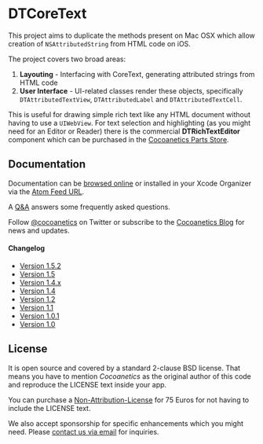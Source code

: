 DTCoreText
==========

This project aims to duplicate the methods present on Mac OSX which allow creation of `NSAttributedString` from HTML code on iOS. 

The project covers two broad areas:

1. **Layouting** - Interfacing with CoreText, generating attributed strings from HTML code
2. **User Interface** - UI-related classes render these objects, specifically `DTAttributedTextView`, `DTAttributedLabel` and `DTAttributedTextCell`.

This is useful for drawing simple rich text like any HTML document without having to use a `UIWebView`. For text selection and highlighting (as you might need for an Editor or Reader) there is the commercial **DTRichTextEditor** component which can be purchased in the [Cocoanetics Parts Store](http://www.cocoanetics.com/parts/dtrichtexteditor/).

Documentation
-------------

Documentation can be [browsed online](https://docs.cocoanetics.com/DTCoreText) or installed in your Xcode Organizer via the [Atom Feed URL](https://docs.cocoanetics.com/DTCoreText/DTCoreText.atom).

A [Q&A](http://www.cocoanetics.com/2011/08/nsattributedstringhtml-qa/) answers some frequently asked questions.

Follow [@cocoanetics](http://twitter.com/cocoanetics) on Twitter or subscribe to the [Cocoanetics Blog](http://www.cocoanetics.com) for news and updates.

#### Changelog

- [Version 1.5.2](http://www.cocoanetics.com/2013/05/dtcoretext-1-5-2/)
- [Version 1.5](http://www.cocoanetics.com/2013/05/rich-text-update-1-5/)
- [Version 1.4.x](http://www.cocoanetics.com/2013/04/dtcoretext-1-4-2/)
- [Version 1.4](http://www.cocoanetics.com/2013/04/rich-text-update-1-4/)
- [Version 1.2](http://www.cocoanetics.com/2013/01/dtcoretext-1-2-0/)
- [Version 1.1](http://www.cocoanetics.com/2012/12/dtcoretext-1-1/)
- [Version 1.0.1](http://www.cocoanetics.com/2012/04/dtcoretext-1-0-1-linker-flags-and-rich-text-news/)
- [Version 1.0](http://www.cocoanetics.com/2012/02/dtrichtexteditor-dtcoretext-news/)

License
-------

It is open source and covered by a standard 2-clause BSD license. That means you have to mention *Cocoanetics* as the original author of this code and reproduce the LICENSE text inside your app. 

You can purchase a [Non-Attribution-License](https://www.cocoanetics.com/order/?product_id=DTCoreText) for 75 Euros for not having to include the LICENSE text.

We also accept sponsorship for specific enhancements which you might need. Please [contact us via email](mailto:oliver@cocoanetics.com?subject=DTCoreText) for inquiries.
